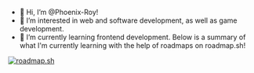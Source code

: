 - 👋 Hi, I’m @Phoenix-Roy!
- 👀 I’m interested in web and software development, as well as game development.
- 🌱 I’m currently learning frontend development. Below is a summary of what I'm currently learning with the help of roadmaps on roadmap.sh!

[![roadmap.sh](https://api.roadmap.sh/v1-badge/tall/648f88ef779070ae624a81ca?variant=dark)](https://roadmap.sh)

<!---
Phoenix-Roy/Phoenix-Roy is a ✨ special ✨ repository because its `README.md` (this file) appears on your GitHub profile.
You can click the Preview link to take a look at your changes.
--->
